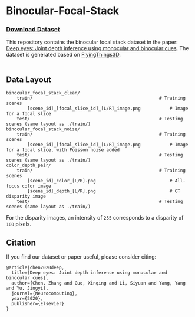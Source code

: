# Binocular-Focal-Stack
### [Download Dataset](https://drive.google.com/file/d/1-VrIrWSKtJbEVhFFGJ3Nu608D0jnPJH8/view)
This repository contains the binocular focal stack dataset in the paper: [Deep eyes: Joint depth inference using monocular and
binocular cues](https://www.sciencedirect.com/science/article/pii/S0925231220313746). The dataset is generated based on [FlyingThings3D](https://lmb.informatik.uni-freiburg.de/resources/datasets/SceneFlowDatasets.en.html#downloads).<br><br>

## Data Layout
```
binocular_focal_stack_clean/
    train/                                                # Training scenes
        [scene_id]_[focal_slice_id]_[L/R]_image.png           # Image for a focal slice
    test/                                                 # Testing scenes (same layout as ./train/)
binocular_focal_stack_noise/
    train/                                                # Training scenes
        [scene_id]_[focal_slice_id]_[L/R]_image.png           # Image for a focal slice, with Poisson noise added
    test/                                                 # Testing scenes (same layout as ./train/)
color_depth_pair/
    train/                                                # Training scenes
        [scene_id]_color_[L/R].png                            # All-focus color image
        [scene_id]_depth_[L/R].png                            # GT disparity image
    test/                                                 # Testing scenes (same layout as ./train/)
```
For the disparity images, an intensity of ```255``` corresponds to a disparity of ```100``` pixels.

## Citation
If you find our dataset or paper useful, please consider citing:
```
@article{chen2020deep,
  title={Deep eyes: Joint depth inference using monocular and binocular cues},
  author={Chen, Zhang and Guo, Xinqing and Li, Siyuan and Yang, Yang and Yu, Jingyi},
  journal={Neurocomputing},
  year={2020},
  publisher={Elsevier}
}
```
